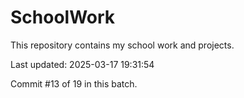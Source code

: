 # SchoolWork

This repository contains my school work and projects.

Last updated: 2025-03-17 19:31:54

Commit #13 of 19 in this batch.